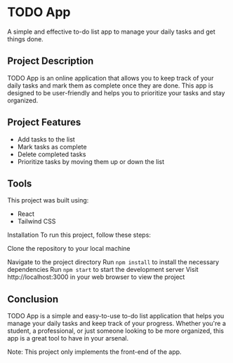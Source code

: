 # TODO App

A simple and effective to-do list app to manage your daily tasks and get things done.

## Project Description

TODO App is an online application that allows you to keep track of your daily tasks and mark them as complete once they are done. This app is designed to be user-friendly and helps you to prioritize your tasks and stay organized.

## Project Features
- Add tasks to the list
- Mark tasks as complete
- Delete completed tasks
- Prioritize tasks by moving them up or down the list

## Tools
This project was built using:
- React
- Tailwind CSS

Installation
To run this project, follow these steps:

Clone the repository to your local machine

Navigate to the project directory
Run `npm install` to install the necessary dependencies
Run `npm start` to start the development server
Visit http://localhost:3000 in your web browser to view the project


## Conclusion

TODO App is a simple and easy-to-use to-do list application that helps you manage your daily tasks and keep track of your progress. Whether you're a student, a professional, or just someone looking to be more organized, this app is a great tool to have in your arsenal.

Note: This project only implements the front-end of the app.
